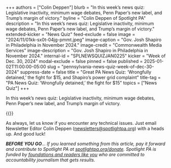 +++
authors = ["Colin Deppen"]
blurb = "In this week’s news quiz: Legislative inactivity, minimum wage debates, Penn Paper’s new label, and Trump’s margin of victory."
byline = "Colin Deppen of Spotlight PA"
description = "In this week’s news quiz: Legislative inactivity, minimum wage debates, Penn Paper’s new label, and Trump’s margin of victory."
extended-kicker = "News Quiz"
feed-exclude = false
image = "2024/11/01kk-sx0t-04jg-pmmt.jpeg"
image-caption = "Gov. Josh Shapiro in Philadelphia in November 2024."
image-credit = "Commonwealth Media Services"
image-description = "Gov. Josh Shapiro in Philadelphia in November 2024."
internal-id = "SPLNEWSQUIZJAN0225"
kicker = "Week of Dec. 30, 2024"
modal-exclude = false
pinned = false
published = 2025-01-02T11:00:00-05:00
slug = "pennsylvania-news-quiz-week-of-dec-30-2024"
suppress-date = false
title = "Great PA News Quiz: ‘Wrongfully detained,’ the fight for $15, and Shapiro’s power grid complaint"
title-tag = "PA News Quiz: ‘Wrongfully detained,’ the fight for $15"
topics = ["News Quiz"]
+++

In this week’s news quiz: Legislative inactivity, minimum wage debates, Penn Paper’s new label, and Trump’s margin of victory.

{{<typeform id="01JGHQ6M02DGQZMS02J7JCKZB6" >}}

As always, let us know if you encounter any technical issues. Just email Newsletter Editor Colin Deppen (newsletters@spotlightpa.org) with a heads up. And good luck!

<strong><em>BEFORE YOU GO</em></strong><em>… If you learned something from this article, pay it forward and contribute to Spotlight PA at </em><a href="http://spotlightpa.org/donate"><em>spotlightpa.org/donate</em></a><em>. Spotlight PA is funded by </em><a href="https://www.spotlightpa.org/support"><em>foundations and readers like you</em></a><em> who are committed to accountability journalism that gets results.</em>

